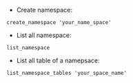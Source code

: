 - Create namespace:
```
create_namespace 'your_name_space'
```

- List all namespace:
```
list_namespace
```

- List all table of a namepsace:
```
list_namespace_tables 'your_space_name'
```
